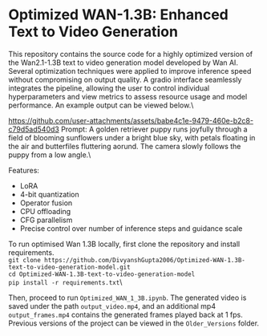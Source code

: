 # Optimized WAN-1.3B: Enhanced Text to Video Generation

This repository contains the source code for a highly optimized version of the Wan2.1-1.3B text to video generation model developed by Wan AI. Several optimization techniques were applied to improve inference speed without compromising on output quality. A gradio interface seamlessly integrates the pipeline, allowing the user to control individual hyperparameters and view metrics to assess resource usage and model performance. An example output can be viewed below.\

https://github.com/user-attachments/assets/babe4c1e-9479-460e-b2c8-c79d5ad540d3
Prompt: A golden retriever puppy runs joyfully through a field of blooming sunflowers under a bright blue sky, with petals floating in the air and butterfiles fluttering aorund. The camera slowly follows the puppy from a low angle.\\

Features:
- LoRA
- 4-bit quantization
- Operator fusion
- CPU offloading
- CFG parallelism
- Precise control over number of inference steps and guidance scale


To run optimised Wan 1.3B locally, first clone the repository and install requirements.\
```git clone https://github.com/DivyanshGupta2006/Optimized-WAN-1.3B-text-to-video-generation-model.git```\
```cd Optimized-WAN-1.3B-text-to-video-generation-model```\
```pip install -r requirements.txt```\

Then, proceed to run ```Optimized_WAN_1_3B.ipynb```. The generated video is saved under the path ```output_video.mp4```, and an additional mp4 ```output_frames.mp4``` contains the generated frames played back at 1 fps.
Previous versions of the project can be viewed in the ```Older_Versions``` folder.
